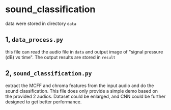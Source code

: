 # sound_classification

data were stored in directory `data`

## 1, `data_process.py`
this file can read the audio file in `data` and output image of "signal pressure (dB) vs time". The output results are stored in `result`

## 2, `sound_classification.py`
extract the MCFF and chroma features from the input audio and do the sound classification. This file does only provide a simple demo based on the provided 2 audios. Dataset could be enlarged, and CNN could be further designed to get better performance.
